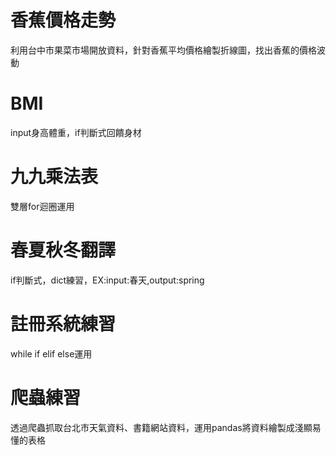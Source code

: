 # 香蕉價格走勢
 利用台中市果菜市場開放資料，針對香蕉平均價格繪製折線圖，找出香蕉的價格波動
# BMI
 input身高體重，if判斷式回饋身材
# 九九乘法表
 雙層for迴圈運用
# 春夏秋冬翻譯
 if判斷式，dict練習，EX:input:春天,output:spring
# 註冊系統練習
 while if elif else運用
# 爬蟲練習
 透過爬蟲抓取台北市天氣資料、書籍網站資料，運用pandas將資料繪製成淺顯易懂的表格
